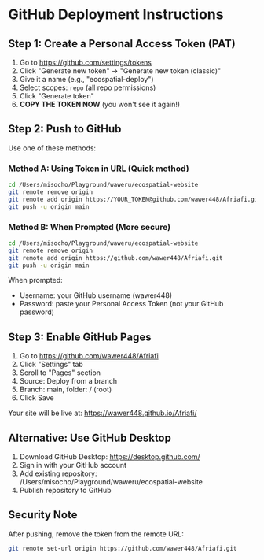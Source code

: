 # GitHub Deployment Instructions

## Step 1: Create a Personal Access Token (PAT)

1. Go to https://github.com/settings/tokens
2. Click "Generate new token" → "Generate new token (classic)"
3. Give it a name (e.g., "ecospatial-deploy")
4. Select scopes: `repo` (all repo permissions)
5. Click "Generate token"
6. **COPY THE TOKEN NOW** (you won't see it again!)

## Step 2: Push to GitHub

Use one of these methods:

### Method A: Using Token in URL (Quick method)
```bash
cd /Users/misocho/Playground/waweru/ecospatial-website
git remote remove origin
git remote add origin https://YOUR_TOKEN@github.com/wawer448/Afriafi.git
git push -u origin main
```

### Method B: When Prompted (More secure)
```bash
cd /Users/misocho/Playground/waweru/ecospatial-website
git remote remove origin
git remote add origin https://github.com/wawer448/Afriafi.git
git push -u origin main
```
When prompted:
- Username: your GitHub username (wawer448)
- Password: paste your Personal Access Token (not your GitHub password)

## Step 3: Enable GitHub Pages

1. Go to https://github.com/wawer448/Afriafi
2. Click "Settings" tab
3. Scroll to "Pages" section
4. Source: Deploy from a branch
5. Branch: main, folder: / (root)
6. Click Save

Your site will be live at: https://wawer448.github.io/Afriafi/

## Alternative: Use GitHub Desktop

1. Download GitHub Desktop: https://desktop.github.com/
2. Sign in with your GitHub account
3. Add existing repository: /Users/misocho/Playground/waweru/ecospatial-website
4. Publish repository to GitHub

## Security Note

After pushing, remove the token from the remote URL:
```bash
git remote set-url origin https://github.com/wawer448/Afriafi.git
```